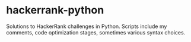 # hackerrank-python
Solutions to HackerRank challenges in Python. Scripts include my comments, code optimization stages, sometimes various syntax choices.
